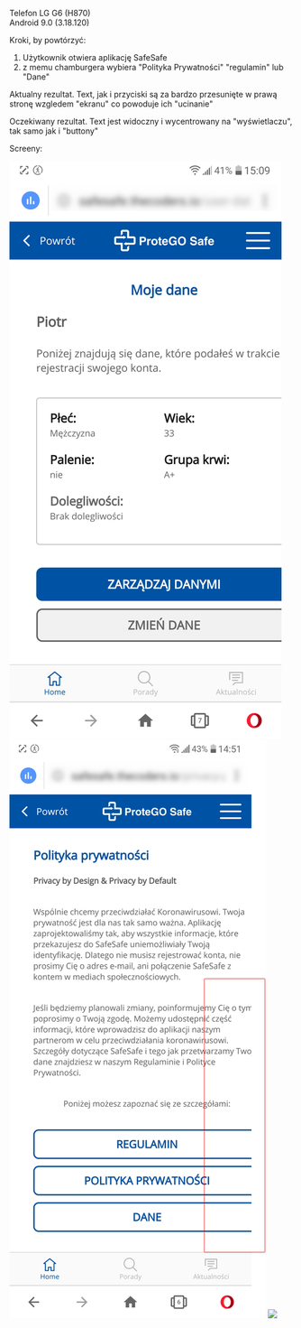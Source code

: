 Telefon LG G6 (H870)  
Android 9.0 (3.18.120)  

Kroki, by powtórzyć:  

1. Użytkownik otwiera aplikację SafeSafe  
2. z memu chamburgera wybiera "Polityka Prywatności" "regulamin" lub "Dane"  

Aktualny rezultat.
Text, jak i przyciski są za bardzo przesunięte w prawą stronę wzgledem "ekranu" co powoduje ich "ucinanie"

Oczekiwany rezultat.
Text jest widoczny i wycentrowany na "wyświetlaczu", tak samo jak i "buttony"  

Screeny:  

<img src="img/Respomsywnosc_Dane1.png">  
<img src="img/Responsywność_polityka_prywatności1.png">  
<img src="img/Responsywnosc_Regulamin1.jpg">  
